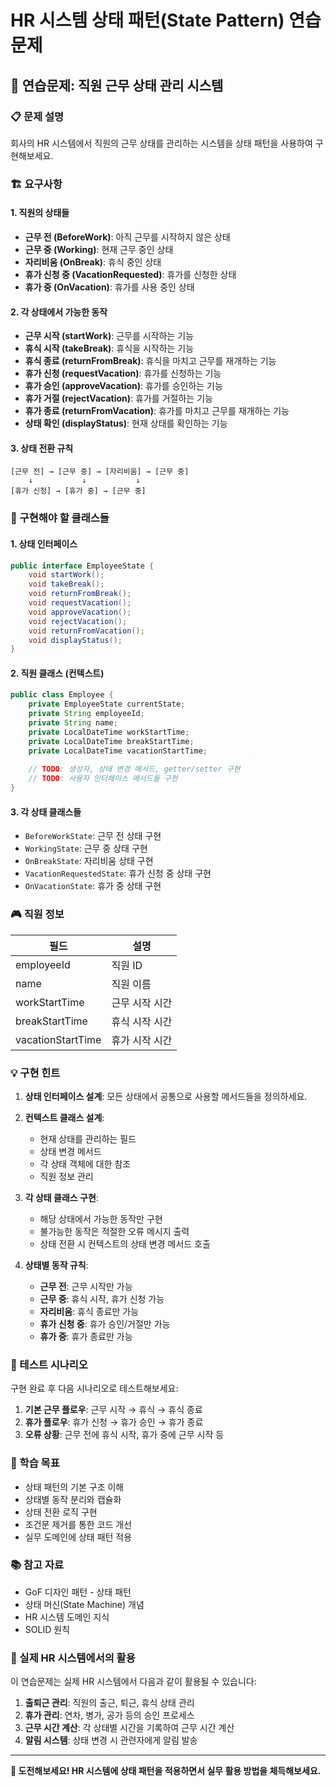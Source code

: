 # HR 시스템 상태 패턴(State Pattern) 연습문제

## 🎯 연습문제: 직원 근무 상태 관리 시스템

### 📋 문제 설명

회사의 HR 시스템에서 직원의 근무 상태를 관리하는 시스템을 상태 패턴을 사용하여 구현해보세요.

### 🏗️ 요구사항

#### 1. 직원의 상태들
- **근무 전 (BeforeWork)**: 아직 근무를 시작하지 않은 상태
- **근무 중 (Working)**: 현재 근무 중인 상태
- **자리비움 (OnBreak)**: 휴식 중인 상태
- **휴가 신청 중 (VacationRequested)**: 휴가를 신청한 상태
- **휴가 중 (OnVacation)**: 휴가를 사용 중인 상태

#### 2. 각 상태에서 가능한 동작
- **근무 시작 (startWork)**: 근무를 시작하는 기능
- **휴식 시작 (takeBreak)**: 휴식을 시작하는 기능
- **휴식 종료 (returnFromBreak)**: 휴식을 마치고 근무를 재개하는 기능
- **휴가 신청 (requestVacation)**: 휴가를 신청하는 기능
- **휴가 승인 (approveVacation)**: 휴가를 승인하는 기능
- **휴가 거절 (rejectVacation)**: 휴가를 거절하는 기능
- **휴가 종료 (returnFromVacation)**: 휴가를 마치고 근무를 재개하는 기능
- **상태 확인 (displayStatus)**: 현재 상태를 확인하는 기능

#### 3. 상태 전환 규칙
```
[근무 전] → [근무 중] → [자리비움] → [근무 중]
    ↓           ↓           ↓
[휴가 신청] → [휴가 중] → [근무 중]
```

### 📝 구현해야 할 클래스들

#### 1. 상태 인터페이스
```java
public interface EmployeeState {
    void startWork();
    void takeBreak();
    void returnFromBreak();
    void requestVacation();
    void approveVacation();
    void rejectVacation();
    void returnFromVacation();
    void displayStatus();
}
```

#### 2. 직원 클래스 (컨텍스트)
```java
public class Employee {
    private EmployeeState currentState;
    private String employeeId;
    private String name;
    private LocalDateTime workStartTime;
    private LocalDateTime breakStartTime;
    private LocalDateTime vacationStartTime;
    
    // TODO: 생성자, 상태 변경 메서드, getter/setter 구현
    // TODO: 사용자 인터페이스 메서드들 구현
}
```

#### 3. 각 상태 클래스들
- `BeforeWorkState`: 근무 전 상태 구현
- `WorkingState`: 근무 중 상태 구현
- `OnBreakState`: 자리비움 상태 구현
- `VacationRequestedState`: 휴가 신청 중 상태 구현
- `OnVacationState`: 휴가 중 상태 구현

### 🎮 직원 정보
| 필드 | 설명 |
|------|------|
| employeeId | 직원 ID |
| name | 직원 이름 |
| workStartTime | 근무 시작 시간 |
| breakStartTime | 휴식 시작 시간 |
| vacationStartTime | 휴가 시작 시간 |

### 💡 구현 힌트

1. **상태 인터페이스 설계**: 모든 상태에서 공통으로 사용할 메서드들을 정의하세요.

2. **컨텍스트 클래스 설계**: 
   - 현재 상태를 관리하는 필드
   - 상태 변경 메서드
   - 각 상태 객체에 대한 참조
   - 직원 정보 관리

3. **각 상태 클래스 구현**:
   - 해당 상태에서 가능한 동작만 구현
   - 불가능한 동작은 적절한 오류 메시지 출력
   - 상태 전환 시 컨텍스트의 상태 변경 메서드 호출

4. **상태별 동작 규칙**:
   - **근무 전**: 근무 시작만 가능
   - **근무 중**: 휴식 시작, 휴가 신청 가능
   - **자리비움**: 휴식 종료만 가능
   - **휴가 신청 중**: 휴가 승인/거절만 가능
   - **휴가 중**: 휴가 종료만 가능

### 🧪 테스트 시나리오

구현 완료 후 다음 시나리오로 테스트해보세요:

1. **기본 근무 플로우**: 근무 시작 → 휴식 → 휴식 종료
2. **휴가 플로우**: 휴가 신청 → 휴가 승인 → 휴가 종료
3. **오류 상황**: 근무 전에 휴식 시작, 휴가 중에 근무 시작 등

### 🎯 학습 목표

- 상태 패턴의 기본 구조 이해
- 상태별 동작 분리와 캡슐화
- 상태 전환 로직 구현
- 조건문 제거를 통한 코드 개선
- 실무 도메인에 상태 패턴 적용

### 📚 참고 자료

- GoF 디자인 패턴 - 상태 패턴
- 상태 머신(State Machine) 개념
- HR 시스템 도메인 지식
- SOLID 원칙

### 🏢 실제 HR 시스템에서의 활용

이 연습문제는 실제 HR 시스템에서 다음과 같이 활용될 수 있습니다:

1. **출퇴근 관리**: 직원의 출근, 퇴근, 휴식 상태 관리
2. **휴가 관리**: 연차, 병가, 공가 등의 승인 프로세스
3. **근무 시간 계산**: 각 상태별 시간을 기록하여 근무 시간 계산
4. **알림 시스템**: 상태 변경 시 관련자에게 알림 발송

---

**💪 도전해보세요! HR 시스템에 상태 패턴을 적용하면서 실무 활용 방법을 체득해보세요.** 